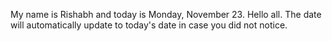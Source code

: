 My name is Rishabh and today is Monday, November 23. Hello all. The date will automatically update to today's date in case you did not notice.

